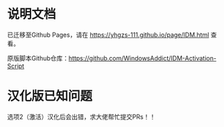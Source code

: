 # 说明文档

已迁移至Github Pages，请在 https://yhgzs-111.github.io/page/IDM.html 查看。

原版脚本Github仓库：https://github.com/WindowsAddict/IDM-Activation-Script

# 汉化版已知问题

选项2（激活）汉化后会出错，求大佬帮忙提交PRs！！
